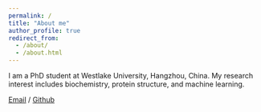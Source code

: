```yaml
---
permalink: /
title: "About me"
author_profile: true
redirect_from: 
  - /about/
  - /about.html
---
```


I am a PhD student at Westlake University, Hangzhou, China. My research interest includes biochemistry, protein structure, and machine learning.


[Email](zili.z@foxmail.com) / [Github](https://github.com/Zili173)
